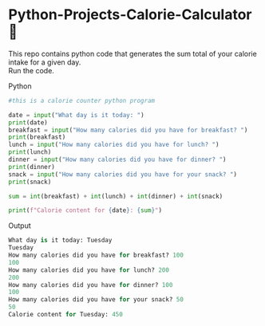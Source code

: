 # Python-Projects-Calorie-Calculator 🐍
This repo contains python code that generates the sum total of your calorie intake for a given day.<br>
Run the code.


Python
```python
#this is a calorie counter python program

date = input("What day is it today: ")
print(date)
breakfast = input("How many calories did you have for breakfast? ")
print(breakfast)
lunch = input("How many calories did you have for lunch? ")
print(lunch)
dinner = input("How many calories did you have for dinner? ")
print(dinner)
snack = input("How many calories did you have for your snack? ")
print(snack)

sum = int(breakfast) + int(lunch) + int(dinner) + int(snack)

print(f"Calorie content for {date}: {sum}")
```

Output
```python
What day is it today: Tuesday
Tuesday
How many calories did you have for breakfast? 100
100
How many calories did you have for lunch? 200
200
How many calories did you have for dinner? 100
100
How many calories did you have for your snack? 50
50
Calorie content for Tuesday: 450
```

